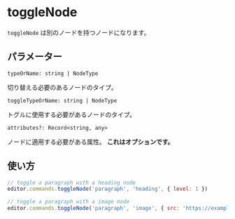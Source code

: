# toggleNode

<!-- `toggleNode` will a node with another node. -->

`toggleNode` は別のノードを持つノードになります。

## パラメーター

`typeOrName: string | NodeType`

<!-- The type of node that should be toggled. -->

切り替える必要のあるノードのタイプ。

`toggleTypeOrName: string | NodeType`

<!-- The type of node that should be used for the toggling. -->

トグルに使用する必要があるノードのタイプ。

`attributes?: Record<string, any>`

<!-- The attributes that should be applied to the node. **This is optional.** -->

ノードに適用する必要がある属性。 **これはオプションです。**

## 使い方

```js
// toggle a paragraph with a heading node
editor.commands.toggleNode('paragraph', 'heading', { level: 1 })

// toggle a paragraph with a image node
editor.commands.toggleNode('paragraph', 'image', { src: 'https://example.com/image.png' })
```
